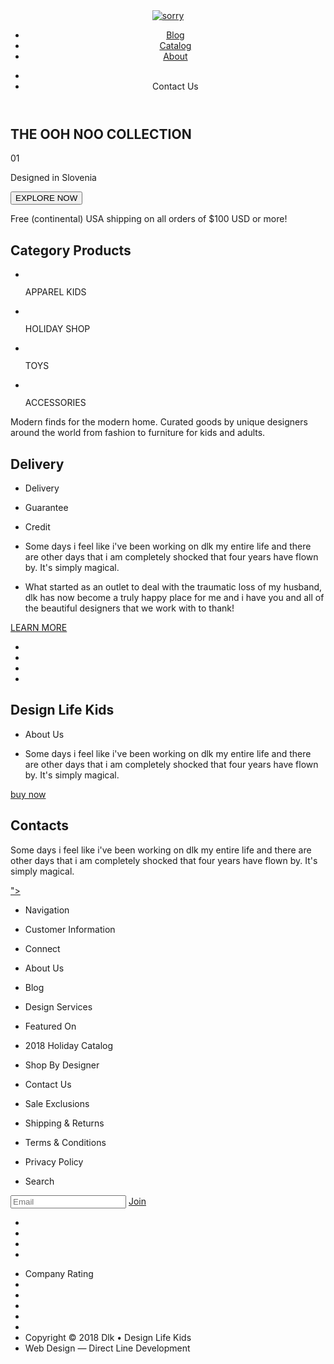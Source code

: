 <!DOCTYPE html>
<html lang="en">
<head>
   <meta charset="UTF-8">
   <meta name="viewport" content="width=device-width, initial-scale=1.0">
   <title>Main</title>
</head>
<body>
   <header>
      <a href="#"><img src="" alt="sorry"></a>
      <ul>
         <li><a href="#">Blog</a></li>
         <li><a href="#">Catalog</a></li>
         <li><a href="#">About </a></li>
      </ul>
      <ul>
         <li><img src=""></li>
         <li><a href="#"></a>Contact  Us</li>
      </ul>
   </header>
   <main>
      <section>
         <h1>THE OOH NOO
            COLLECTION</h1>
          <p>01</p>  
         <p>Designed in Slovenia</p>
         <button type="button" >EXPLORE NOW</button>
         <p>Free (continental) USA shipping on all orders of $100 USD or more!</p>
      </section>
      <section>
         <h2>Category Products</h2>
         <ul>
            <li><img src="" alt="">
               <p>APPAREL KIDS</p>
            </li>
            <li><img src="" alt="">
               <p>HOLIDAY SHOP</p>
            </li>
            <li><img src="" alt="">
               <p>TOYS</p>
            </li>
            <li><img src="" alt="">
               <p>ACCESSORIES</p>
            </li>
         </ul>
         <p>Modern finds for the modern home. Curated goods by unique designers around the world from fashion to furniture for kids and adults.</p>
      </section>
      <section>
         <h2>Delivery</h2>
         <ul>
            <li><p>Delivery</p></li>
            <li><p>Guarantee</p></li>
            <li><p>Credit</p></li>
            <li><p>Some days i feel like i've been working on dlk my entire life and there are other days that i am completely shocked that four years have flown by. It's simply magical.</p></li>
            <li><p>What started as an outlet to deal  with the traumatic loss of my husband, dlk has now become a truly happy place for me and i have you and all of the beautiful designers that we work with to thank!</p></li>
         </ul>
         <a href="">LEARN MORE</a>
      </section>
      <section>
         <ul>
            <li><img src="" alt=""></li>
            <li><img src="" alt=""></li>
            <li><img src="" alt=""></li>
            <li><img src="" alt=""></li>
         </ul>
      </section>
      <section>
         <h2>Design Life Kids</h2>
         <ul>
            <li><p>About Us</p></li>
            <li><p>Some days i feel like i've been working on dlk my entire life and there are other days that i am completely shocked that four years have flown by. It's simply magical.  </p></li> 
         </ul>
         <a href="#">buy now</a>
      </section>
      <article>
         <h2>Contacts</h2>
         <p>Some days i feel like i've been working on dlk my entire life and there are other days that i am completely shocked that four years have flown by. It's simply magical.</p>
         <a href="<iframe src="https://www.google.com/maps/embed?pb=!1m18!1m12!1m3!1d2372.5369724626457!2d49.28776367588891!3d53.512466262281905!2m3!1f0!2f0!3f0!3m2!1i1024!2i768!4f13.1!3m3!1m2!1s0x416879a82611632d%3A0xb18d94ffcf91e387!2zREwgQWNhZGVteSDigJQg0LrRg9GA0YHRiyDQv9GA0L7Qs9GA0LDQvNC80LjRgNC-0LLQsNC90LjRjw!5e0!3m2!1sru!2sru!4v1668854614092!5m2!1sru!2sru" width="600" height="450" style="border:0;" allowfullscreen="" loading="lazy" referrerpolicy="no-referrer-when-downgrade"></iframe>"></a>
      </article>
   </main>
   <footer>
      <nav>
         <ul>
            <li><p>Navigation</p></li>
            <li><p>Customer Information</p></li>
            <li><p>Connect</p></li>
         </ul>
         <ul>
            <li><p>About Us</p></li>
            <li><p>Blog</p></li>
            <li><p>Design Services</p></li>
            <li><p>Featured On</p></li>
            <li><p>2018 Holiday Catalog</p></li>
            <li><p>Shop By Designer</p></li>
         </ul>
         <ul>
            <li><p>Contact Us</p></li>
            <li><p>Sale Exclusions</p></li>
            <li><p>Shipping & Returns</p></li>
            <li><p>Terms & Conditions</p></li>
            <li><p>Privacy Policy</p></li>
            <li><p>Search</p></li>
         </ul>
         <input type="text" name="text" placeholder="Email">
         <a href="">Join</a>
         <ul>
            <li><img src="" alt=""></li>
            <li><img src="" alt=""></li>
            <li><img src="" alt=""></li>
            <li><img src="" alt=""></li>
         </ul>
         <ul>
            <li>Company Rating</li>
            <li><img src="" alt=""></li>
            <li><img src="" alt=""></li>
            <li><img src="" alt=""></li>
            <li><img src="" alt=""></li>
            <li><img src="" alt=""></li>
            <li>Copyright © 2018 Dlk • Design Life Kids</li>
            <li>Web Design — Direct Line Development</li>
         </ul>
      </nav>
   </footer>
</body>
</html>
